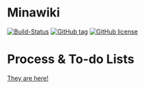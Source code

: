 # Minawiki

[![Build-Status](https://travis-ci.org/NEUP-Net-Depart/Minawiki.svg?branch=master)](https://travis-ci.org/NEUP-Net-Depart/Minawiki)
[![GitHub tag](https://img.shields.io/github/tag/NEUP-Net-Depart/Minawiki.svg)](https://github.com/NEUP-Net-Depart/Minawiki/releases)
[![GitHub license](https://img.shields.io/badge/license-AGPL-blue.svg)](https://raw.githubusercontent.com/NEUP-Net-Depart/Minawiki/master/LICENSE)

# Process & To-do Lists

[They are here!](https://github.com/NEUP-Net-Depart/Minawiki/wiki/%E4%BB%BB%E5%8A%A1%E8%AE%A1%E5%88%92)
